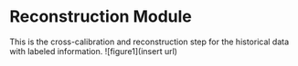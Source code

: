 # Reconstruction Module
This is the cross-calibration and reconstruction step for the historical data with labeled information.
![figure1](insert url)
